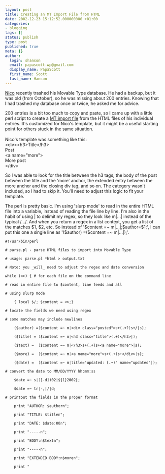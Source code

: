```yaml
---
layout: post
title: Creating an MT Import File from HTML
date: 2002-12-23 15:12:52.000000000 +01:00
categories:
- blogging
tags: []
status: publish
type: post
published: true
meta: {}
author:
  login: shanson
  email: papascott-wp@gmail.com
  display_name: PapaScott
  first_name: Scott
  last_name: Hanson
---
```

<p><a href="http://www.couchblog.de/couchblog/">Nico</a> recently trashed his Movable Type database. He had a backup, but it was old (from October), so he was missing about 200 entries. Knowing that I had trashed my database once or twice, he asked me for advice. </p>
<p>200 entries is a bit too much to copy and paste, so I came up with a little perl script to create a <a href="http://www.movabletype.org/docs/mtimport.html">MT import file</a> from the HTML files of his individual entries. It's customized for Nico's template, but it might be a useful starting point for others stuck in the same situation.<br />
<!--more--><br />
Nico's template was something like this:<br />
&lt;div>&lt;h3>Title&lt;/h3><br />
Post<br />
&lt;a name="more"><br />
More post<br />
&lt;/div></p>
<p>So I was able to look for the title between the h3 tags, the body of the post between the title and the 'more' anchor, the extended entry between the more anchor and the closing div tag, and so on. The category wasn't included, so I had to skip it. You'll need to adjust this logic to fit your template.</p>
<p>The perl is pretty basic. I'm using 'slurp mode' to read in the entire HTML file into a variable, instead of reading the file line by line.  I'm also in the habit of using | to delimit my regex, so they look like m|...| instead of the typical /.../. And when you return a regex in a list context, you get a list of the matches $1, $2, etc. So instead of '$content =~ m|...|;$author=$1;', I can put this one a single line as '($author) =($content =~ m|...|);'.</p>
<p><code>#!/usr/bin/perl<br />
# parse.pl - parse HTML files to import into Movable Type<br />
# usage: parse.pl *html > output.txt<br />
# Note: you _will_ need to adjust the regex and date conversion<br />
while (&lt;>) { # for each file on the command line<br />
# read in entire file to $content, line feeds and all<br />
# using slurp mode<br />
    { local $/; $content = &lt;>;}<br />
# locate the fields we need using regex<br />
# some matches may include newlines<br />
    ($author) =($content =~ m|&lt;div class="posted">s+(.+?)s+/|s);<br />
    ($title) = ($content =~ m|&lt;h3 class="title">(.+)&lt;/h3>|);<br />
    ($text) =  ($content =~ m|&lt;/h3>s+(.+)s+&lt;a name="more">|s);<br />
    ($more) =  ($content =~ m|&lt;a name="more">s+(.+)s+&lt;/div>|s);<br />
    ($date) =  ($content =~ m|title="updated: (.+)" name="updated"|);<br />
# convert the date to MM/DD/YYYY hh:mm:ss<br />
    $date =~ s|([-d])02|${1}2002|;<br />
    $date =~ tr|-,|/|d;<br />
# printout the fields in the proper format<br />
    print "AUTHOR: $authorn";<br />
    print "TITLE: $titlen";<br />
    print "DATE: $date:00n";<br />
    print "-----n";<br />
    print "BODY:n$textn";<br />
    print "-----n";<br />
    print "EXTENDED BODY:n$moren";<br />
    print "</code></p>
